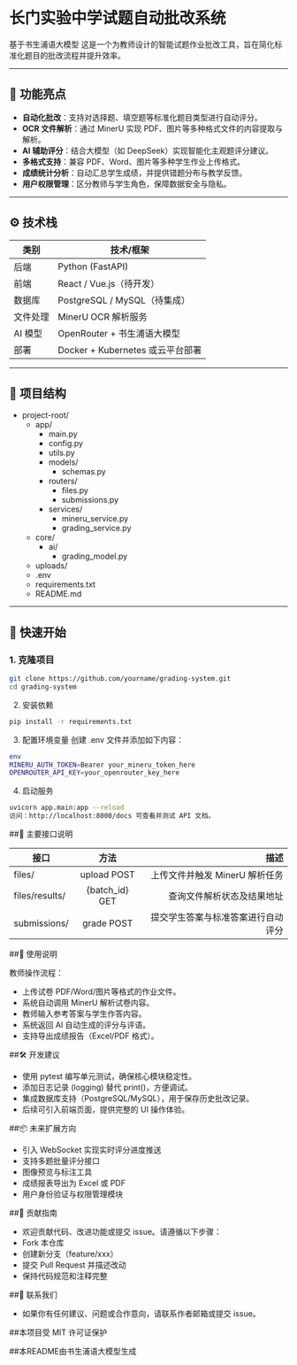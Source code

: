 # 长门实验中学试题自动批改系统
基于书生浦语大模型
这是一个为教师设计的智能试题作业批改工具，旨在简化标准化题目的批改流程并提升效率。

---

## 📌 功能亮点

- **自动化批改**：支持对选择题、填空题等标准化题目类型进行自动评分。
- **OCR 文件解析**：通过 MinerU 实现 PDF、图片等多种格式文件的内容提取与解析。
- **AI 辅助评分**：结合大模型（如 DeepSeek）实现智能化主观题评分建议。
- **多格式支持**：兼容 PDF、Word、图片等多种学生作业上传格式。
- **成绩统计分析**：自动汇总学生成绩，并提供错题分布与教学反馈。
- **用户权限管理**：区分教师与学生角色，保障数据安全与隐私。

---

## ⚙️ 技术栈

| 类别 | 技术/框架 |
|------|-----------|
| 后端 | Python (FastAPI) |
| 前端 | React / Vue.js（待开发） |
| 数据库 | PostgreSQL / MySQL（待集成） |
| 文件处理 | MinerU OCR 解析服务 |
| AI 模型 | OpenRouter + 书生浦语大模型 |
| 部署 | Docker + Kubernetes 或云平台部署 |

---

## 📁 项目结构
- project-root/
  - app/
    - main.py
    - config.py
    - utils.py
    - models/
      - schemas.py
    - routers/
      - files.py
      - submissions.py
    - services/
      - mineru_service.py
      - grading_service.py
  - core/
    - ai/
      - grading_model.py
  - uploads/
  - .env
  - requirements.txt
  - README.md

---

## 🚀 快速开始

### 1. 克隆项目

```bash
git clone https://github.com/yourname/grading-system.git
cd grading-system
```
2. 安装依赖
```bash
pip install -r requirements.txt
```
3. 配置环境变量
创建 .env 文件并添加如下内容：
```bash
env
MINERU_AUTH_TOKEN=Bearer your_mineru_token_here
OPENROUTER_API_KEY=your_openrouter_key_here
```
4. 启动服务
```bash
uvicorn app.main:app --reload
访问：http://localhost:8000/docs 可查看并测试 API 文档。
```

##🧪 主要接口说明

| 接口    | 方法 | 描述 |
|----------|:----:|-----:|
| files/ | upload	POST  |上传文件并触发 MinerU 解析任务  |
| files/results/ | {batch_id}	GET	  | 查询文件解析状态及结果地址 |
| submissions/   | grade	POST | 提交学生答案与标准答案进行自动评分  |


##📝 使用说明

教师操作流程：
- 上传试卷 PDF/Word/图片等格式的作业文件。
- 系统自动调用 MinerU 解析试卷内容。
- 教师输入参考答案与学生作答内容。
- 系统返回 AI 自动生成的评分与评语。
- 支持导出成绩报告（Excel/PDF 格式）。


##🛠️ 开发建议

- 使用 pytest 编写单元测试，确保核心模块稳定性。
- 添加日志记录 (logging) 替代 print()，方便调试。
- 集成数据库支持（PostgreSQL/MySQL），用于保存历史批改记录。
- 后续可引入前端页面，提供完整的 UI 操作体验。


##📦 未来扩展方向

- 引入 WebSocket 实现实时评分进度推送
- 支持多题批量评分接口
- 图像预览与标注工具
- 成绩报表导出为 Excel 或 PDF
- 用户身份验证与权限管理模块


##🤝 贡献指南

- 欢迎贡献代码、改进功能或提交 issue。请遵循以下步骤：
- Fork 本仓库
- 创建新分支（feature/xxx）
- 提交 Pull Request 并描述改动
- 保持代码规范和注释完整


##💬 联系我们

- 如果你有任何建议、问题或合作意向，请联系作者邮箱或提交 issue。


##本项目受 MIT 许可证保护


##本README由书生浦语大模型生成

